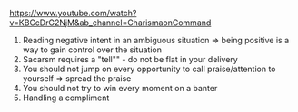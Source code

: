 https://www.youtube.com/watch?v=KBCcDrG2NjM&ab_channel=CharismaonCommand

1. Reading negative intent in an ambiguous situation => being positive is a way to gain control over the situation
2. Sacarsm requires a "tell"" - do not be flat in your delivery
3. You should not jump on every opportunity to call praise/attention to yourself => spread the praise
4. You should not try to win every moment on a banter
5. Handling a compliment